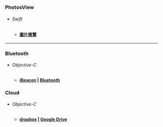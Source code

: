 ### PhotosView  
*  ###### Swift
   *  ####  [圖片閱覽][photoView]
[photoView]:https://github.com/ZihCiLai/PhotosView/
***
### Bluetooth  
*  ###### Objective-C
    *  ####  [iBeacon][beacon]  |  [Bluetooth][ble]
[beacon]:https://github.com/ZihCiLai/iBeacon/
[ble]:https://github.com/ZihCiLai/bluetooth/
### Cloud   
*  ###### Objective-C
   *  #### [dropbox][dropbox]   |  [Google Drive][Gdrive]
[dropbox]:https://github.com/ZihCiLai/dropbox/
[Gdrive]:https://github.com/ZihCiLai/googleDrive/
